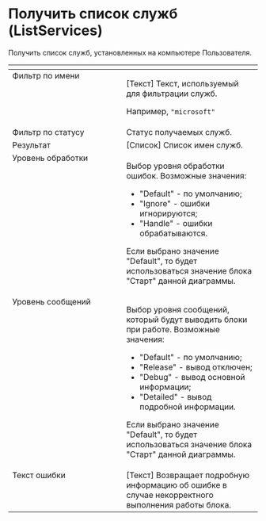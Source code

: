 # Получить список служб (ListServices)

Получить список служб, установленных на компьютере Пользователя.

<table data-header-hidden><thead><tr><th width="291.183349609375" valign="top"></th><th width="314.63330078125" valign="top"></th></tr></thead><tbody><tr><td valign="top">Фильтр по имени</td><td valign="top"><p>[Текст] Текст, используемый для фильтрации служб. </p><p>Например, <code>"microsoft"</code></p></td></tr><tr><td valign="top">Фильтр по статусу</td><td valign="top">Статус получаемых служб.</td></tr><tr><td valign="top">Результат</td><td valign="top">[Список] Список имен служб.</td></tr><tr><td valign="top">Уровень обработки</td><td valign="top"><p>Выбор уровня обработки ошибок. Возможные значения: </p><ul><li>"Default" - по умолчанию; </li><li>"Ignore" - ошибки игнорируются; </li><li>"Handle" - ошибки обрабатываются. </li></ul><p>Если выбрано значение "Default", то будет использоваться значение блока "Старт" данной диаграммы.</p></td></tr><tr><td valign="top">Уровень сообщений</td><td valign="top"><p>Выбор уровня сообщений, который будут выводить блоки при работе. Возможные значения: </p><ul><li>"Default" - по умолчанию; </li><li>"Release" - вывод отключен; </li><li>"Debug" - вывод основной информации; </li><li>"Detailed" - вывод подробной информации. </li></ul><p>Если выбрано значение "Default", то будет использоваться значение блока "Старт" данной диаграммы.</p></td></tr><tr><td valign="top">Текст ошибки</td><td valign="top">[Текст] Возвращает подробную информацию об ошибке в случае некорректного выполнения работы блока.</td></tr></tbody></table>

